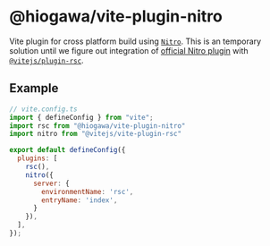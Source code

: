 # @hiogawa/vite-plugin-nitro

Vite plugin for cross platform build using [`Nitro`](https://nitro.build/). This is an temporary solution until we figure out integration of [official Nitro plugin](https://github.com/nitrojs/nitro/issues/3461) with [`@vitejs/plugin-rsc`](https://github.com/vitejs/vite-plugin-react/tree/main/packages/plugin-rsc).

## Example

```js
// vite.config.ts
import { defineConfig } from "vite";
import rsc from "@hiogawa/vite-plugin-nitro"
import nitro from "@vitejs/vite-plugin-rsc"

export default defineConfig({
  plugins: [
    rsc(),
    nitro({
      server: {
        environmentName: 'rsc',
        entryName: 'index',
      }
    }),
  ],
});
```
